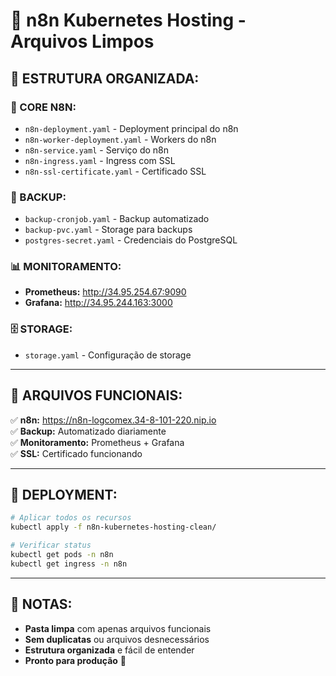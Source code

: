 # 🚀 n8n Kubernetes Hosting - Arquivos Limpos

## 📁 **ESTRUTURA ORGANIZADA:**

### **🔧 CORE N8N:**
- `n8n-deployment.yaml` - Deployment principal do n8n
- `n8n-worker-deployment.yaml` - Workers do n8n
- `n8n-service.yaml` - Serviço do n8n
- `n8n-ingress.yaml` - Ingress com SSL
- `n8n-ssl-certificate.yaml` - Certificado SSL

### **💾 BACKUP:**
- `backup-cronjob.yaml` - Backup automatizado
- `backup-pvc.yaml` - Storage para backups
- `postgres-secret.yaml` - Credenciais do PostgreSQL

### **📊 MONITORAMENTO:**
- **Prometheus:** http://34.95.254.67:9090
- **Grafana:** http://34.95.244.163:3000

### **🗄️ STORAGE:**
- `storage.yaml` - Configuração de storage

---

## 🎯 **ARQUIVOS FUNCIONAIS:**

✅ **n8n:** https://n8n-logcomex.34-8-101-220.nip.io  
✅ **Backup:** Automatizado diariamente  
✅ **Monitoramento:** Prometheus + Grafana  
✅ **SSL:** Certificado funcionando  

---

## 🚀 **DEPLOYMENT:**

```bash
# Aplicar todos os recursos
kubectl apply -f n8n-kubernetes-hosting-clean/

# Verificar status
kubectl get pods -n n8n
kubectl get ingress -n n8n
```

---

## 📝 **NOTAS:**

- **Pasta limpa** com apenas arquivos funcionais
- **Sem duplicatas** ou arquivos desnecessários
- **Estrutura organizada** e fácil de entender
- **Pronto para produção** 🎯
